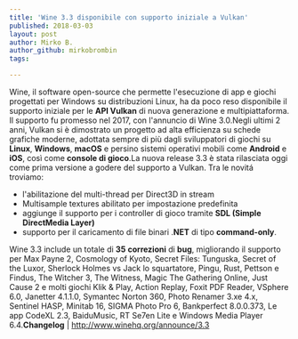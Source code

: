 ```yaml
---
title: 'Wine 3.3 disponibile con supporto iniziale a Vulkan'
published: 2018-03-03
layout: post
author: Mirko B.
author_github: mirkobrombin
tags:

---
```

Wine, il software  open-source che permette l'esecuzione di app e giochi progettati per Windows su distribuzioni Linux, ha da poco reso disponibile il supporto iniziale per le <strong>API Vulkan</strong> di nuova generazione e multipiattaforma. Il supporto fu promesso nel 2017, con l'annuncio di Wine 3.0.Negli ultimi 2 anni, Vulkan si è dimostrato un progetto ad alta efficienza su schede grafiche moderne, adottata sempre di più dagli sviluppatori di giochi su <strong>Linux</strong>, <strong>Windows</strong>, <strong>macOS</strong> e persino sistemi operativi mobili come <strong>Android</strong> e <strong>iOS</strong>, così come <strong>console di gioco</strong>.La nuova release 3.3 è stata rilasciata oggi come prima versione a godere del supporto a Vulkan. Tra le novitá troviamo:<ul>    <li>l'abilitazione del multi-thread per Direct3D in stream</li>    <li>Multisample textures abilitato per impostazione predefinita</li>    <li>aggiunge il supporto per i controller di gioco tramite <strong>SDL (Simple DirectMedia Layer)</strong></li>    <li>supporto per il caricamento di file binari .<strong>NET</strong> di tipo <strong>command-only</strong>.</li></ul>Wine 3.3 include un totale di <strong>35</strong> <strong>correzioni</strong> di <strong>bug</strong>, migliorando il supporto per Max Payne 2, Cosmology of Kyoto, Secret Files: Tunguska, Secret of the Luxor, Sherlock Holmes vs Jack lo squartatore, Pingu, Rust, Pettson e Findus, The Witcher 3, The Witness, Magic The Gathering Online, Just Cause 2 e molti giochi Klik &amp; Play, Action Replay, Foxit PDF Reader, VSphere 6.0, Janetter 4.1.1.0, Symantec Norton 360, Photo Renamer 3.xe 4.x, Sentinel HASP, Minitab 16, SIGMA Photo Pro 6, Bankperfect 8.0.0.373, Le app CodeXL 2.3, BaiduMusic, RT Se7en Lite e Windows Media Player 6.4.<strong>Changelog</strong> | <a href="http://www.winehq.org/announce/3.3">http://www.winehq.org/announce/3.3</a>